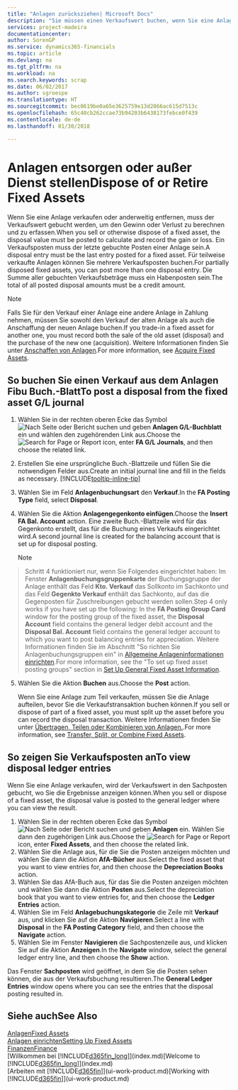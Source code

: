 ```yaml
---
title: "Anlagen zurücksziehen| Microsoft Docs"
description: "Sie müssen einen Verkaufswert buchen, wenn Sie eine Anlage verkaufen oder ausrangieren, die storniert werden sollten."
services: project-madeira
documentationcenter: 
author: SorenGP
ms.service: dynamics365-financials
ms.topic: article
ms.devlang: na
ms.tgt_pltfrm: na
ms.workload: na
ms.search.keywords: scrap
ms.date: 06/02/2017
ms.author: sgroespe
ms.translationtype: HT
ms.sourcegitcommit: bec0619be0a65e3625759e13d2866ac615d7513c
ms.openlocfilehash: 65c40cb262ccae73b94203b6438173febce0f439
ms.contentlocale: de-de
ms.lasthandoff: 01/30/2018

---
```

# <a name="dispose-of-or-retire-fixed-assets"></a><span data-ttu-id="7b2d3-103">Anlagen entsorgen oder außer Dienst stellen</span><span class="sxs-lookup"><span data-stu-id="7b2d3-103">Dispose of or Retire Fixed Assets</span></span>
<span data-ttu-id="7b2d3-104">Wenn Sie eine Anlage verkaufen oder anderweitig entfernen, muss der Verkaufswert gebucht werden, um den Gewinn oder Verlust zu berechnen und zu erfassen.</span><span class="sxs-lookup"><span data-stu-id="7b2d3-104">When you sell or otherwise dispose of a fixed asset, the disposal value must be posted to calculate and record the gain or loss.</span></span> <span data-ttu-id="7b2d3-105">Ein Verkaufsposten muss der letzte gebuchte Posten einer Anlage sein.</span><span class="sxs-lookup"><span data-stu-id="7b2d3-105">A disposal entry must be the last entry posted for a fixed asset.</span></span> <span data-ttu-id="7b2d3-106">Für teilweise verkaufte Anlagen können Sie mehrere Verkaufsposten buchen.</span><span class="sxs-lookup"><span data-stu-id="7b2d3-106">For partially disposed fixed assets, you can post more than one disposal entry.</span></span> <span data-ttu-id="7b2d3-107">Die Summe aller gebuchten Verkaufsbeträge muss ein Habenposten sein.</span><span class="sxs-lookup"><span data-stu-id="7b2d3-107">The total of all posted disposal amounts must be a credit amount.</span></span>  

> [!NOTE]  
>   <span data-ttu-id="7b2d3-108">Falls Sie für den Verkauf einer Anlage eine andere Anlage in Zahlung nehmen, müssen Sie sowohl den Verkauf der alten Anlage als auch die Anschaffung der neuen Anlage buchen.</span><span class="sxs-lookup"><span data-stu-id="7b2d3-108">If you trade-in a fixed asset for another one, you must record both the sale of the old asset (disposal) and the purchase of the new one (acquisition).</span></span> <span data-ttu-id="7b2d3-109">Weitere Informationen finden Sie unter [Anschaffen von Anlagen](fa-how-acquire.md).</span><span class="sxs-lookup"><span data-stu-id="7b2d3-109">For more information, see [Acquire Fixed Assets](fa-how-acquire.md).</span></span>  

## <a name="to-post-a-disposal-from-the-fixed-asset-gl-journal"></a><span data-ttu-id="7b2d3-110">So buchen Sie einen Verkauf aus dem Anlagen Fibu Buch.-Blatt</span><span class="sxs-lookup"><span data-stu-id="7b2d3-110">To post a disposal from the fixed asset G/L journal</span></span>
1. <span data-ttu-id="7b2d3-111">Wählen Sie in der rechten oberen Ecke das Symbol ![Nach Seite oder Bericht suchen](media/ui-search/search_small.png "Nach Seite oder Bericht suchen") und geben **Anlagen G/L-Buchblatt** ein und wählen den zugehörenden Link aus.</span><span class="sxs-lookup"><span data-stu-id="7b2d3-111">Choose the ![Search for Page or Report](media/ui-search/search_small.png "Search for Page or Report icon") icon, enter **FA G/L Journals**, and then choose the related link.</span></span>  
2. <span data-ttu-id="7b2d3-112">Erstellen Sie eine ursprüngliche Buch.-Blattzeile und füllen Sie die notwendigen Felder aus.</span><span class="sxs-lookup"><span data-stu-id="7b2d3-112">Create an initial journal line and fill in the fields as necessary.</span></span> [!INCLUDE[tooltip-inline-tip](includes/tooltip-inline-tip_md.md)]  
3. <span data-ttu-id="7b2d3-113">Wählen Sie im Feld **Anlagenbuchungsart** den **Verkauf**.</span><span class="sxs-lookup"><span data-stu-id="7b2d3-113">In the **FA Posting Type** field, select **Disposal**.</span></span>  
4. <span data-ttu-id="7b2d3-114">Wählen Sie die Aktion **Anlagengegenkonto einfügen**.</span><span class="sxs-lookup"><span data-stu-id="7b2d3-114">Choose the **Insert FA Bal. Account** action.</span></span> <span data-ttu-id="7b2d3-115">Eine zweite Buch.-Blattzeile wird für das Gegenkonto erstellt, das für die Buchung eines Verkaufs eingerichtet wird.</span><span class="sxs-lookup"><span data-stu-id="7b2d3-115">A second journal line is created for the balancing account that is set up for disposal posting.</span></span>  

    > [!NOTE]  
>   <span data-ttu-id="7b2d3-116">Schritt 4 funktioniert nur, wenn Sie Folgendes eingerichtet haben: Im Fenster **Anlagenbuchungsgruppenkarte** der Buchungsgruppe der Anlage enthält das Feld **Kto. Verkauf** das Sollkonto im Sachkonto und das Feld **Gegenkto Verkauf** enthält das Sachkonto, auf das die Gegenposten für Zuschreibungen gebucht werden sollen.</span><span class="sxs-lookup"><span data-stu-id="7b2d3-116">Step 4 only works if you have set up the following: In the **FA Posting Group Card** window for the posting group of the fixed asset, the **Disposal Account** field contains the general ledger debit account and the **Disposal Bal. Account** field contains the general ledger account to which you want to post balancing entries for appreciation.</span></span> <span data-ttu-id="7b2d3-117">Weitere Informationen finden Sie im Abschnitt "So richten Sie Anlagenbuchungsgruppen ein" in [ Allgemeine Anlageninformationen einrichten](fa-how-setup-general.md).</span><span class="sxs-lookup"><span data-stu-id="7b2d3-117">For more information, see the "To set up fixed asset posting groups" section in [Set Up General Fixed Asset Information](fa-how-setup-general.md).</span></span>  
5. <span data-ttu-id="7b2d3-118">Wählen Sie die Aktion **Buchen** aus.</span><span class="sxs-lookup"><span data-stu-id="7b2d3-118">Choose the **Post** action.</span></span>  

    <span data-ttu-id="7b2d3-119">Wenn Sie eine Anlage zum Teil verkaufen, müssen Sie die Anlage aufteilen, bevor Sie die Verkaufstransaktion buchen können.</span><span class="sxs-lookup"><span data-stu-id="7b2d3-119">If you sell or dispose of part of a fixed asset, you must split up the asset before you can record the disposal transaction.</span></span> <span data-ttu-id="7b2d3-120">Weitere Informationen finden Sie unter [Übertragen, Teilen oder Kombinieren von Anlagen.](fa-how-trans-split-combine.md).</span><span class="sxs-lookup"><span data-stu-id="7b2d3-120">For more information, see [Transfer, Split, or Combine Fixed Assets](fa-how-trans-split-combine.md).</span></span>  

## <a name="to-view-disposal-ledger-entries"></a><span data-ttu-id="7b2d3-121">So zeigen Sie Verkaufsposten an</span><span class="sxs-lookup"><span data-stu-id="7b2d3-121">To view disposal ledger entries</span></span>
<span data-ttu-id="7b2d3-122">Wenn Sie eine Anlage verkaufen, wird der Verkaufswert in den Sachposten gebucht, wo Sie die Ergebnisse anzeigen können.</span><span class="sxs-lookup"><span data-stu-id="7b2d3-122">When you sell or dispose of a fixed asset, the disposal value is posted to the general ledger where you can view the result.</span></span>  

1. <span data-ttu-id="7b2d3-123">Wählen Sie in der rechten oberen Ecke das Symbol ![Nach Seite oder Bericht suchen](media/ui-search/search_small.png "Nach Seite oder Bericht suchen") und geben **Anlagen** ein. Wählen Sie dann den zugehörigen Link aus.</span><span class="sxs-lookup"><span data-stu-id="7b2d3-123">Choose the ![Search for Page or Report](media/ui-search/search_small.png "Search for Page or Report icon") icon, enter **Fixed Assets**, and then choose the related link.</span></span>  
2. <span data-ttu-id="7b2d3-124">Wählen Sie die Anlage aus, für die Sie die Posten anzeigen möchten und wählen Sie dann die Aktion **AfA-Bücher** aus.</span><span class="sxs-lookup"><span data-stu-id="7b2d3-124">Select the fixed asset that you want to view entries for, and then choose the **Depreciation Books** action.</span></span>  
3. <span data-ttu-id="7b2d3-125">Wählen Sie das AfA-Buch aus, für das Sie die Posten anzeigen möchten und wählen Sie dann die Aktion **Posten** aus.</span><span class="sxs-lookup"><span data-stu-id="7b2d3-125">Select the depreciation book that you want to view entries for, and then choose the **Ledger Entries** action.</span></span>  
4. <span data-ttu-id="7b2d3-126">Wählen Sie im Feld **Anlagebuchungskategorie** die Zeile mit **Verkauf** aus, und klicken Sie auf die Aktion **Navigieren**.</span><span class="sxs-lookup"><span data-stu-id="7b2d3-126">Select a line with **Disposal** in the **FA Posting Category** field, and then choose the **Navigate** action.</span></span>  
5. <span data-ttu-id="7b2d3-127">Wählen Sie im Fenster **Navigieren** die Sachpostenzeile aus, und klicken Sie auf die Aktion **Anzeigen**.</span><span class="sxs-lookup"><span data-stu-id="7b2d3-127">In the **Navigate** window, select the general ledger entry line, and then choose the **Show** action.</span></span>  

<span data-ttu-id="7b2d3-128">Das Fenster **Sachposten** wird geöffnet, in dem Sie die Posten sehen können, die aus der Verkaufsbuchung resultieren.</span><span class="sxs-lookup"><span data-stu-id="7b2d3-128">The **General Ledger Entries** window opens where you can see the entries that the disposal posting resulted in.</span></span>  

## <a name="see-also"></a><span data-ttu-id="7b2d3-129">Siehe auch</span><span class="sxs-lookup"><span data-stu-id="7b2d3-129">See Also</span></span>
[<span data-ttu-id="7b2d3-130">Anlagen</span><span class="sxs-lookup"><span data-stu-id="7b2d3-130">Fixed Assets</span></span>](fa-manage.md)  
[<span data-ttu-id="7b2d3-131">Anlagen einrichten</span><span class="sxs-lookup"><span data-stu-id="7b2d3-131">Setting Up Fixed Assets</span></span>](fa-setup.md)  
[<span data-ttu-id="7b2d3-132">Finanzen</span><span class="sxs-lookup"><span data-stu-id="7b2d3-132">Finance</span></span>](finance.md)  
<span data-ttu-id="7b2d3-133">[Willkommen bei [!INCLUDE[d365fin_long](includes/d365fin_long_md.md)]](index.md)</span><span class="sxs-lookup"><span data-stu-id="7b2d3-133">[Welcome to [!INCLUDE[d365fin_long](includes/d365fin_long_md.md)]](index.md)</span></span>  
<span data-ttu-id="7b2d3-134">[Arbeiten mit [!INCLUDE[d365fin](includes/d365fin_md.md)]](ui-work-product.md)</span><span class="sxs-lookup"><span data-stu-id="7b2d3-134">[Working with [!INCLUDE[d365fin](includes/d365fin_md.md)]](ui-work-product.md)</span></span>

